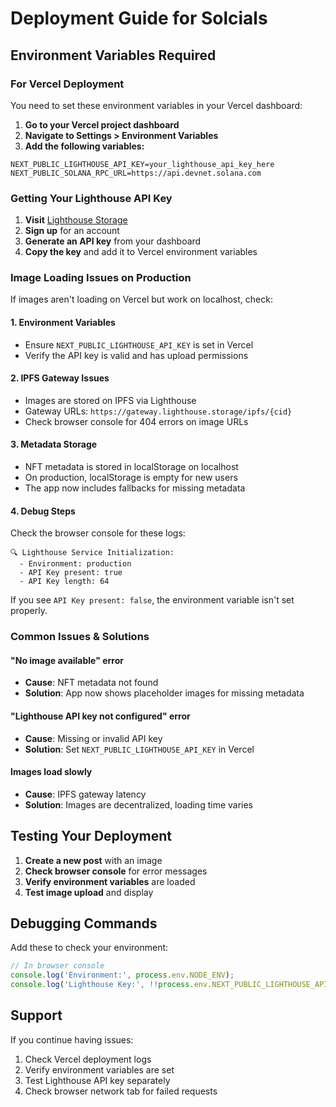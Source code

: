 # Deployment Guide for Solcials

## Environment Variables Required

### For Vercel Deployment

You need to set these environment variables in your Vercel dashboard:

1. **Go to your Vercel project dashboard**
2. **Navigate to Settings > Environment Variables**
3. **Add the following variables:**

```
NEXT_PUBLIC_LIGHTHOUSE_API_KEY=your_lighthouse_api_key_here
NEXT_PUBLIC_SOLANA_RPC_URL=https://api.devnet.solana.com
```

### Getting Your Lighthouse API Key

1. **Visit** [Lighthouse Storage](https://lighthouse.storage/)
2. **Sign up** for an account
3. **Generate an API key** from your dashboard
4. **Copy the key** and add it to Vercel environment variables

### Image Loading Issues on Production

If images aren't loading on Vercel but work on localhost, check:

#### 1. Environment Variables
- Ensure `NEXT_PUBLIC_LIGHTHOUSE_API_KEY` is set in Vercel
- Verify the API key is valid and has upload permissions

#### 2. IPFS Gateway Issues
- Images are stored on IPFS via Lighthouse
- Gateway URLs: `https://gateway.lighthouse.storage/ipfs/{cid}`
- Check browser console for 404 errors on image URLs

#### 3. Metadata Storage
- NFT metadata is stored in localStorage on localhost
- On production, localStorage is empty for new users
- The app now includes fallbacks for missing metadata

#### 4. Debug Steps

Check the browser console for these logs:
```
🔍 Lighthouse Service Initialization:
  - Environment: production
  - API Key present: true
  - API Key length: 64
```

If you see `API Key present: false`, the environment variable isn't set properly.

### Common Issues & Solutions

#### "No image available" error
- **Cause**: NFT metadata not found
- **Solution**: App now shows placeholder images for missing metadata

#### "Lighthouse API key not configured" error
- **Cause**: Missing or invalid API key
- **Solution**: Set `NEXT_PUBLIC_LIGHTHOUSE_API_KEY` in Vercel

#### Images load slowly
- **Cause**: IPFS gateway latency
- **Solution**: Images are decentralized, loading time varies

## Testing Your Deployment

1. **Create a new post** with an image
2. **Check browser console** for error messages
3. **Verify environment variables** are loaded
4. **Test image upload** and display

## Debugging Commands

Add these to check your environment:

```javascript
// In browser console
console.log('Environment:', process.env.NODE_ENV);
console.log('Lighthouse Key:', !!process.env.NEXT_PUBLIC_LIGHTHOUSE_API_KEY);
```

## Support

If you continue having issues:
1. Check Vercel deployment logs
2. Verify environment variables are set
3. Test Lighthouse API key separately
4. Check browser network tab for failed requests 